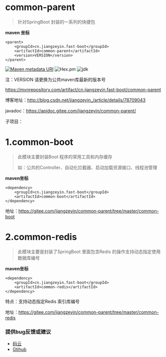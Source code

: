 # common-parent 
> 针对SpringBoot 封装的一系列的快捷包

**maven 坐标**

    <parent>
        <groupId>cn.jiangzeyin.fast-boot</groupId>
        <artifactId>common-parent</artifactId>
        <version>VERSION</version>
    </parent>

[![Maven metadata URI](https://img.shields.io/maven-metadata/v/http/central.maven.org/maven2/cn/jiangzeyin/fast-boot/common-parent/maven-metadata.xml.svg)](https://mvnrepository.com/artifact/cn.jiangzeyin.fast-boot/common-parent)
![Hex.pm](https://img.shields.io/hexpm/l/plug.svg)
![jdk](https://img.shields.io/badge/JDK-1.8+-green.svg)


注：VERSION 请更换为公共maven库最新的版本号


 https://mvnrepository.com/artifact/cn.jiangzeyin.fast-boot/common-parent

博客地址：http://blog.csdn.net/jiangzeyin_/article/details/78709043

javadoc：https://apidoc.gitee.com/jiangzeyin/common-parent/

子项目：

# 1.common-boot

> 此模块主要封装Boot 程序的常用工具和内存缓存
>
>如：公共的Controller、自动化拦截器、启动加载资源接口、线程池管理

**maven坐标**

    <dependency>
        <groupId>cn.jiangzeyin.fast-boot</groupId>
        <artifactId>common-boot</artifactId>
    </dependency>


地址：https://gitee.com/jiangzeyin/common-parent/tree/master/common-boot

# 2.common-redis

> 此模块主要是封装了SpringBoot 里面包含Redis 的操作支持动态指定使用数据库编号


**maven坐标**

    <dependency>
        <groupId>cn.jiangzeyin.fast-boot</groupId>
        <artifactId>common-redis</artifactId>
    </dependency>

特点：支持动态指定Redis 索引库编号

地址：https://gitee.com/jiangzeyin/common-parent/tree/master/common-redis


### 提供bug反馈或建议

- [码云](https://gitee.com/jiangzeyin/common-parent/issues)
- [Gtihub](https://github.com/jiangzeyin/Fast-boot/issues)

